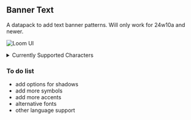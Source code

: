 ## Banner Text

A datapack to add text banner patterns. Will only work for 24w10a and newer.

![Loom UI](https://cdn.modrinth.com/data/cached_images/634e80e5530be5e5d357a3d73a1bb8200345ec30.png)

<details>
<summary>Currently Supported Characters</summary>
abcdefghijklmnopqrstuvwxyz
ABCDEFGHIJKLMNOPQRSTUVWXYZ
0123456789
_!¡?¿.,:;"#()%+-×÷=<>$/&@~
áâäåçèéêëíîïñóôöùúûüÿæøœß
ÁÂÄÅÇÈÉÊËÍÎÏÑÓÔÖÙÚÛÜŸÆØŒẞ
</details>


### To do list
- add options for shadows
- add more symbols
- add more accents
- alternative fonts
- other language support
